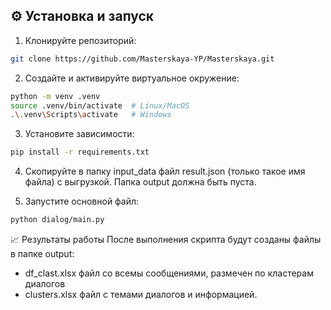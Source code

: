 ## ⚙️ Установка и запуск

1. Клонируйте репозиторий:
```bash
git clone https://github.com/Masterskaya-YP/Masterskaya.git
```

2. Создайте и активируйте виртуальное окружение:
```bash
python -m venv .venv
source .venv/bin/activate  # Linux/MacOS
.\.venv\Scripts\activate   # Windows
```

3. Установите зависимости:
```bash
pip install -r requirements.txt
```

4. Скопируйте в папку input_data файл result.json (только такое имя файла) с выгрузкой. Папка output должна быть пуста.

5. Запустите основной файл:
```bash
python dialog/main.py
```
📈 Результаты работы
После выполнения скрипта будут созданы файлы в папке output:
* df_clast.xlsx файл со всемы сообщениями, размечен по кластерам диалогов
* clusters.xlsx файл с темами диалогов и информацией.
